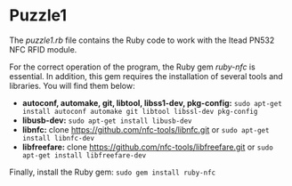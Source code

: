 # Puzzle1
The _puzzle1.rb_ file contains the Ruby code to work with the Itead PN532 NFC RFID module.

For the correct operation of the program, the Ruby gem _ruby-nfc_ is essential.
In addition, this gem requires the installation of several tools and libraries.
You will find them below:

- **autoconf, automake, git, libtool, libss1-dev, pkg-config:** `sudo apt-get install autoconf automake git libtool libssl-dev pkg-config`
- **libusb-dev:** `sudo apt-get install libusb-dev`
- **libnfc:** clone https://github.com/nfc-tools/libnfc.git or `sudo apt-get install libnfc-dev`
- **libfreefare:** clone https://github.com/nfc-tools/libfreefare.git or `sudo apt-get install libfreefare-dev`

Finally, install the Ruby gem: `sudo gem install ruby-nfc` 
